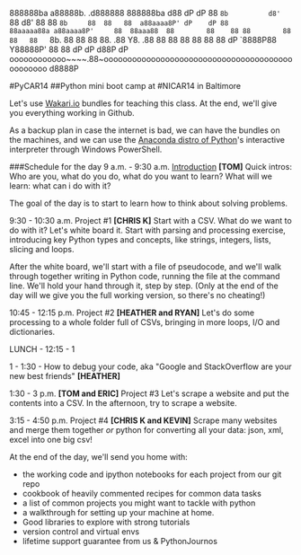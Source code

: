  888888ba            a88888b.  .d888888   888888ba     d88  dP   dP 
 88    `8b          d8'   `88 d8'    88   88    `8b     88  88   88 
a88aaaa8P' dP    dP 88        88aaaaa88a a88aaaa8P'     88  88aaa88 
 88        88    88 88        88     88   88   `8b.     88       88 
 88        88.  .88 Y8.   .88 88     88   88     88     88       88 
 dP        `8888P88  Y88888P' 88     88   dP     dP    d88P      dP 
oooooooooooo~~~~.88~oooooooooooooooooooooooooooooooooooooooooooooooo
            d8888P                                                  


#PyCAR14
##Python mini boot camp at #NICAR14 in Baltimore

Let's use [Wakari.io](http://www.wakari.io/) bundles for teaching this class. At the end, we'll give you everything working in Github.

As a backup plan in case the internet is bad, we can have the bundles on the machines, and we can use the [Anaconda distro of Python](http://docs.continuum.io/anaconda/pkgs.html)'s interactive interpreter through Windows PowerShell.

###Schedule for the day
9 a.m. - 9:30 a.m. [Introduction](http://bit.ly/intropycar14) **[TOM]**
Quick intros:
Who are you, what do you do, what do you want to learn?
What will we learn:
what can i do with it?

The goal of the day is to start to learn how to think about solving problems.



9:30 - 10:30 a.m.
Project #1 **[CHRIS K]**
Start with a CSV. What do we want to do with it?
Let's white board it.
Start with parsing and processing exercise, introducing key Python types and concepts, like strings, integers, lists, slicing and loops.

After the white board, we'll start with a file of pseudocode, and we'll walk through together writing in Python code, running the file at the command line.
We'll hold your hand through it, step by step. (Only at the end of the day will we give you the full working version, so there's no cheating!)

10:45 - 12:15 p.m.
Project #2 **[HEATHER and RYAN]**
Let's do some processing to a whole folder full of CSVs, bringing in more loops, I/O and dictionaries.

LUNCH - 12:15 - 1

1 - 1:30 - How to debug your code, aka "Google and StackOverflow are your new best friends" **[HEATHER]**

1:30 - 3 p.m. **[TOM and ERIC]**
Project #3
Let's scrape a website and put the contents into a CSV.
In the afternoon, try to scrape a website.

3:15 - 4:50 p.m.
Project #4 **[CHRIS K and KEVIN]**
Scrape many websites and merge them together
_or_
python for converting all your data: json, xml, excel into one big csv!


At the end of the day, we'll send you home with:

* the working code and ipython notebooks for each project from our git repo
* cookbook of heavily commented recipes for common data tasks
* a list of common projects you might want to tackle with python
* a walkthrough for setting up your machine at home.
* Good libraries to explore with strong tutorials
* version control and virtual envs
* lifetime support guarantee from us & PythonJournos
